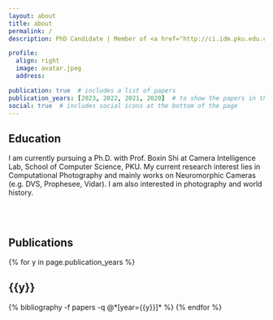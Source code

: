 ```yaml
---
layout: about
title: about
permalink: /
description: PhD Candidate | Member of <a href="http://ci.idm.pku.edu.cn/" target="\_blank">Camera Intelligence Lab</a> | Computational Photography

profile:
  align: right
  image: avatar.jpeg
  address:

publication: true  # includes a list of papers
publication_years: [2023, 2022, 2021, 2020]  # to show the papers in these years
social: true  # includes social icons at the bottom of the page
---
```


## Education
I am currently pursuing a Ph.D. with Prof. Boxin Shi at Camera Intelligence Lab, School of Computer Science, PKU. My current research interest lies in Computational Photography and mainly works on Neuromorphic Cameras (e.g. DVS, Prophesee, Vidar). I am also interested in photography and world history.


<br>
<br>

## Publications
<div class="publications">
{% for y in page.publication_years %}
  <h2 class="year">{{y}}</h2>
  {% bibliography -f papers -q @*[year={{y}}]* %}
{% endfor %}
</div>

